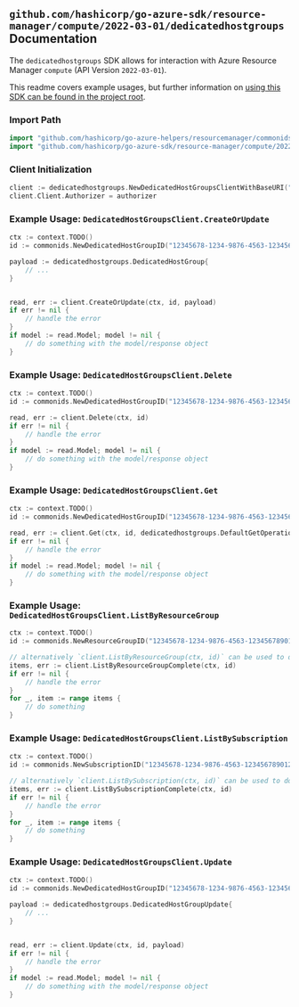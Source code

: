 
## `github.com/hashicorp/go-azure-sdk/resource-manager/compute/2022-03-01/dedicatedhostgroups` Documentation

The `dedicatedhostgroups` SDK allows for interaction with Azure Resource Manager `compute` (API Version `2022-03-01`).

This readme covers example usages, but further information on [using this SDK can be found in the project root](https://github.com/hashicorp/go-azure-sdk/tree/main/docs).

### Import Path

```go
import "github.com/hashicorp/go-azure-helpers/resourcemanager/commonids"
import "github.com/hashicorp/go-azure-sdk/resource-manager/compute/2022-03-01/dedicatedhostgroups"
```


### Client Initialization

```go
client := dedicatedhostgroups.NewDedicatedHostGroupsClientWithBaseURI("https://management.azure.com")
client.Client.Authorizer = authorizer
```


### Example Usage: `DedicatedHostGroupsClient.CreateOrUpdate`

```go
ctx := context.TODO()
id := commonids.NewDedicatedHostGroupID("12345678-1234-9876-4563-123456789012", "example-resource-group", "hostGroupValue")

payload := dedicatedhostgroups.DedicatedHostGroup{
	// ...
}


read, err := client.CreateOrUpdate(ctx, id, payload)
if err != nil {
	// handle the error
}
if model := read.Model; model != nil {
	// do something with the model/response object
}
```


### Example Usage: `DedicatedHostGroupsClient.Delete`

```go
ctx := context.TODO()
id := commonids.NewDedicatedHostGroupID("12345678-1234-9876-4563-123456789012", "example-resource-group", "hostGroupValue")

read, err := client.Delete(ctx, id)
if err != nil {
	// handle the error
}
if model := read.Model; model != nil {
	// do something with the model/response object
}
```


### Example Usage: `DedicatedHostGroupsClient.Get`

```go
ctx := context.TODO()
id := commonids.NewDedicatedHostGroupID("12345678-1234-9876-4563-123456789012", "example-resource-group", "hostGroupValue")

read, err := client.Get(ctx, id, dedicatedhostgroups.DefaultGetOperationOptions())
if err != nil {
	// handle the error
}
if model := read.Model; model != nil {
	// do something with the model/response object
}
```


### Example Usage: `DedicatedHostGroupsClient.ListByResourceGroup`

```go
ctx := context.TODO()
id := commonids.NewResourceGroupID("12345678-1234-9876-4563-123456789012", "example-resource-group")

// alternatively `client.ListByResourceGroup(ctx, id)` can be used to do batched pagination
items, err := client.ListByResourceGroupComplete(ctx, id)
if err != nil {
	// handle the error
}
for _, item := range items {
	// do something
}
```


### Example Usage: `DedicatedHostGroupsClient.ListBySubscription`

```go
ctx := context.TODO()
id := commonids.NewSubscriptionID("12345678-1234-9876-4563-123456789012")

// alternatively `client.ListBySubscription(ctx, id)` can be used to do batched pagination
items, err := client.ListBySubscriptionComplete(ctx, id)
if err != nil {
	// handle the error
}
for _, item := range items {
	// do something
}
```


### Example Usage: `DedicatedHostGroupsClient.Update`

```go
ctx := context.TODO()
id := commonids.NewDedicatedHostGroupID("12345678-1234-9876-4563-123456789012", "example-resource-group", "hostGroupValue")

payload := dedicatedhostgroups.DedicatedHostGroupUpdate{
	// ...
}


read, err := client.Update(ctx, id, payload)
if err != nil {
	// handle the error
}
if model := read.Model; model != nil {
	// do something with the model/response object
}
```

